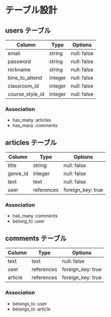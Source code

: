 # テーブル設計

## users テーブル

| Column          | Type    | Options     |
| --------------- | ------- | ----------- |
| email           | string  | null: false |
| password        | string  | null: false |
| nickname        | string  | null: false |
| time_to_attend  | integer | null: false | 
| classroom_id    | integer | null: false |
| course_style_id | integer | null: false |

### Association

- has_many :articles
- has_many :comments

## articles テーブル

| Column   | Type       | Options           |
| -------- | ---------- | ----------------- |
| title    | string     | null: false       |
| genre_id | integer    | null: false       |
| text     | text       | null: false       |
| user     | references | foreign_key: true |

### Association

- has_many :comments
- belong_to :user

## comments テーブル

| Column  | Type       | Options            |
| ------- | ---------- | ----------------- |
| text    | text       | null: false       |
| user    | references | foreign_key: true |
| article | references | foreign_key: true |

### Association

- belongs_to :user
- belongs_to :article